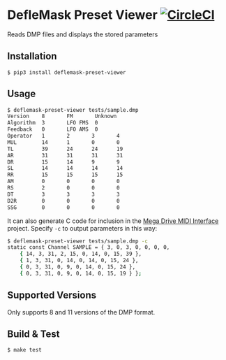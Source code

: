 # DefleMask Preset Viewer [![CircleCI](https://circleci.com/gh/rhargreaves/deflemask-preset-viewer.svg?style=svg)](https://circleci.com/gh/rhargreaves/deflemask-preset-viewer)
Reads DMP files and displays the stored parameters

## Installation

```
$ pip3 install deflemask-preset-viewer
```

## Usage

```sh
$ deflemask-preset-viewer tests/sample.dmp
Version    8       FM       Unknown
Algorithm  3       LFO FMS  0
Feedback   0       LFO AMS  0
Operator   1       2       3       4
MUL        14      1       0       0
TL         39      24      24      19
AR         31      31      31      31
DR         15      14      9       9
SL         14      14      14      14
RR         15      15      15      15
AM         0       0       0       0
RS         2       0       0       0
DT         3       3       3       3
D2R        0       0       0       0
SSG        0       0       0       0
```

It can also generate C code for inclusion in the [Mega Drive MIDI Interface](https://github.com/rhargreaves/mega-drive-midi-interface) project. Specify `-c` to output parameters in this way:

```sh
$ deflemask-preset-viewer tests/sample.dmp -c
static const Channel SAMPLE = { 3, 0, 3, 0, 0, 0, 0, 
    { 14, 3, 31, 2, 15, 0, 14, 0, 15, 39 }, 
    { 1, 3, 31, 0, 14, 0, 14, 0, 15, 24 }, 
    { 0, 3, 31, 0, 9, 0, 14, 0, 15, 24 }, 
    { 0, 3, 31, 0, 9, 0, 14, 0, 15, 19 } };
```

## Supported Versions

Only supports 8 and 11 versions of the DMP format.

## Build & Test

```sh
$ make test
```
